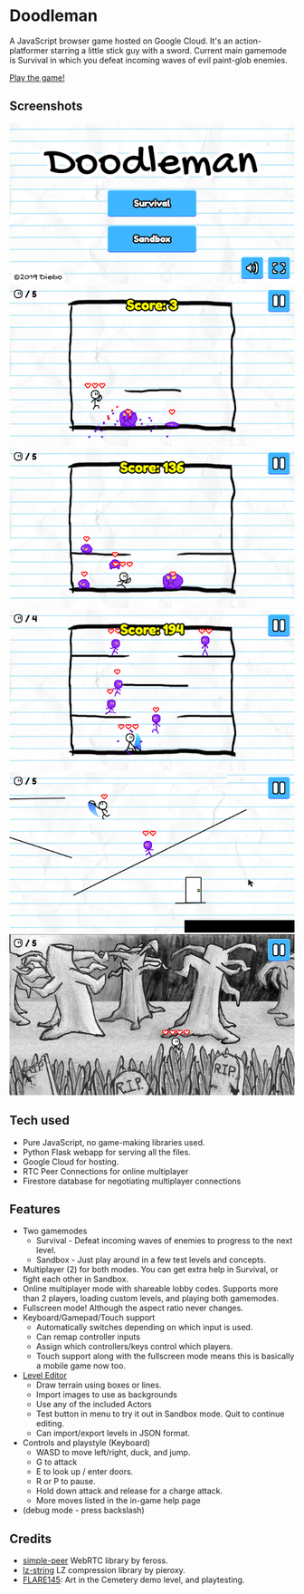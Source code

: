 # Doodleman
A JavaScript browser game hosted on Google Cloud. It's an action-platformer starring a little stick guy with a sword. Current main gamemode is Survival in which you defeat incoming waves of evil paint-glob enemies.

[Play the game!](https://doodle-man.appspot.com)
## Screenshots
![Doodleman Title Screen](https://github.com/DieGo367/Doodleman/blob/master/screenshots/title.png)
![Survival Mode](https://github.com/DieGo367/Doodleman/blob/master/screenshots/survival_01.png)
![More Survival Mode](https://github.com/DieGo367/Doodleman/blob/master/screenshots/survival_02.png)
![Even more Survival Mode](https://github.com/DieGo367/Doodleman/blob/master/screenshots/survival_03.png)
![A basic Sandbox level](https://github.com/DieGo367/Doodleman/blob/master/screenshots/sandbox_01.png)
![A really cool spooky forest cemetery concept level. Art by my brother.](https://github.com/DieGo367/Doodleman/blob/master/screenshots/sandbox_02.png)
## Tech used
 - Pure JavaScript, no game-making libraries used.
 - Python Flask webapp for serving all the files.
 - Google Cloud for hosting.
 - RTC Peer Connections for online multiplayer
 - Firestore database for negotiating multiplayer connections
## Features
 - Two gamemodes
	 - Survival - Defeat incoming waves of enemies to progress to the next level.
	 - Sandbox - Just play around in a few test levels and concepts.
 - Multiplayer (2) for both modes. You can get extra help in Survival, or fight each other in Sandbox.
 - Online multiplayer mode with shareable lobby codes. Supports more than 2 players, loading custom levels, and playing both gamemodes.
 - Fullscreen mode! Although the aspect ratio never changes.
 - Keyboard/Gamepad/Touch support
	 - Automatically switches depending on which input is used.
	 - Can remap controller inputs
	 - Assign which controllers/keys control which players.
	 - Touch support along with the fullscreen mode means this is basically a mobile game now too.
 - [Level Editor](https://doodle-man.appspot.com/edit)
	 - Draw terrain using boxes or lines.
	 - Import images to use as backgrounds
	 - Use any of the included Actors
	 - Test button in menu to try it out in Sandbox mode. Quit to continue editing.
	 - Can import/export levels in JSON format.
 - Controls and playstyle (Keyboard)
	 - WASD to move left/right, duck, and jump.
	 - G to attack
	 - E to look up / enter doors.
	 - R or P to pause.
	 - Hold down attack and release for a charge attack.
	 - More moves listed in the in-game help page
 - (debug mode - press backslash)
## Credits
- [simple-peer](https://github.com/feross/simple-peer/tree/master) WebRTC library by feross.
- [lz-string](https://github.com/pieroxy/lz-string?tab=readme-ov-file) LZ compression library by pieroxy.
- [FLARE145](https://flare145.com/): Art in the Cemetery demo level, and playtesting.
